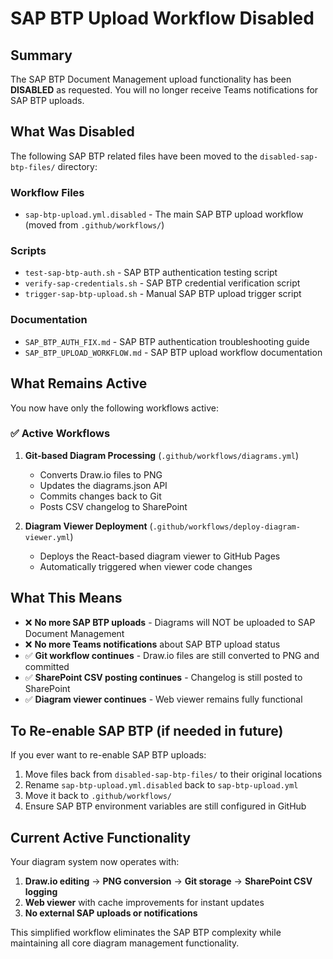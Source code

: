 # SAP BTP Upload Workflow Disabled

## Summary

The SAP BTP Document Management upload functionality has been **DISABLED** as requested. You will no longer receive Teams notifications for SAP BTP uploads.

## What Was Disabled

The following SAP BTP related files have been moved to the `disabled-sap-btp-files/` directory:

### Workflow Files
- `sap-btp-upload.yml.disabled` - The main SAP BTP upload workflow (moved from `.github/workflows/`)

### Scripts
- `test-sap-btp-auth.sh` - SAP BTP authentication testing script
- `verify-sap-credentials.sh` - SAP BTP credential verification script  
- `trigger-sap-btp-upload.sh` - Manual SAP BTP upload trigger script

### Documentation
- `SAP_BTP_AUTH_FIX.md` - SAP BTP authentication troubleshooting guide
- `SAP_BTP_UPLOAD_WORKFLOW.md` - SAP BTP upload workflow documentation

## What Remains Active

You now have only the following workflows active:

### ✅ Active Workflows
1. **Git-based Diagram Processing** (`.github/workflows/diagrams.yml`)
   - Converts Draw.io files to PNG
   - Updates the diagrams.json API
   - Commits changes back to Git
   - Posts CSV changelog to SharePoint

2. **Diagram Viewer Deployment** (`.github/workflows/deploy-diagram-viewer.yml`)
   - Deploys the React-based diagram viewer to GitHub Pages
   - Automatically triggered when viewer code changes

## What This Means

- ❌ **No more SAP BTP uploads** - Diagrams will NOT be uploaded to SAP Document Management
- ❌ **No more Teams notifications** about SAP BTP upload status
- ✅ **Git workflow continues** - Draw.io files are still converted to PNG and committed
- ✅ **SharePoint CSV posting continues** - Changelog is still posted to SharePoint
- ✅ **Diagram viewer continues** - Web viewer remains fully functional

## To Re-enable SAP BTP (if needed in future)

If you ever want to re-enable SAP BTP uploads:

1. Move files back from `disabled-sap-btp-files/` to their original locations
2. Rename `sap-btp-upload.yml.disabled` back to `sap-btp-upload.yml` 
3. Move it back to `.github/workflows/`
4. Ensure SAP BTP environment variables are still configured in GitHub

## Current Active Functionality

Your diagram system now operates with:
1. **Draw.io editing** → **PNG conversion** → **Git storage** → **SharePoint CSV logging**
2. **Web viewer** with cache improvements for instant updates
3. **No external SAP uploads or notifications**

This simplified workflow eliminates the SAP BTP complexity while maintaining all core diagram management functionality.
